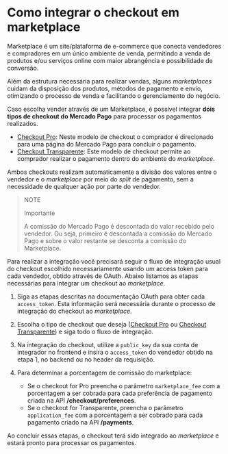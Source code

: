# Como integrar o checkout em marketplace

Marketplace é um site/plataforma de e-commerce que conecta vendedores e compradores em um único ambiente de venda, permitindo a venda de produtos e/ou serviços online com maior abrangência e possibilidade de conversão.

Além da estrutura necessária para realizar vendas, alguns _marketplaces_ cuidam da disposição dos produtos, métodos de pagamento e envio, otimizando o processo de venda e facilitando o gerenciamento do negócio.

Caso escolha vender através de um Marketplace, é possível integrar **dois tipos de checkout do Mercado Pago** para processar os pagamentos realizados.
 
* [Checkout Pro](https://www.mercadopago[FAKER][URL][DOMAIN]/developers/pt/guides/online-payments/checkout-pro/introduction):  Neste modelo de checkout  o comprador é direcionado para uma página do Mercado Pago para concluir o pagamento.
* [Checkout Transparente](https://www.mercadopago[FAKER][URL][DOMAIN]/developers/pt/guides/online-payments/checkout-api/introduction): Este modelo de checkout permite ao comprador realizar o pagamento dentro do ambiente do _marketplace_.

Ambos checkouts realizam automaticamente a divisão dos valores entre o vendedor e o _marketplace_ por meio do _split_ de pagamento, sem a necessidade de qualquer ação por parte do vendedor.

> NOTE
>
> Importante
>
> A comissão do Mercado Pago é descontada do valor recebido pelo vendedor. Ou seja,  primeiro é descontada a comissão do Mercado Pago e sobre o valor restante se desconta a comissão do Marketplace.

Para realizar a integração você precisará seguir o fluxo de integração usual do checkout escolhido necessariamente usando um access token para cada vendedor, obtido através de OAuth. Abaixo listamos as etapas necessárias para integrar um checkout ao _marketplace_.

1. Siga as etapas descritas na documentação OAuth para obter cada `access_token`. Esta informação será necessária durante o processo de integração do checkout ao _marketplace_.
2. Escolha o tipo de checkout que deseja ([Checkout Pro](https://www.mercadopago[FAKER][URL][DOMAIN]/developers/pt/guides/online-payments/checkout-pro/introduction) ou [Checkout Transparente](https://www.mercadopago[FAKER][URL][DOMAIN]/developers/pt/guides/online-payments/checkout-api/introduction)) e siga todo o fluxo de integração.
3. Na integração do checkout, utilize a `public_key` da sua conta de integrador no frontend e insira o `access_token` do vendedor obtido na etapa 1, no backend ou no header da requisição. 
4. Para determinar a porcentagem de comissão do marketplace:

    - Se o checkout for Pro preencha o parâmetro `marketplace_fee` com a porcentagem a ser cobrada para cada preferência de pagamento criada na API **/checkout/preferences**.
    - Se o checkout for Transparente, preencha o parâmetro `application_fee` com a porcentagem a ser cobrado para cada pagamento criado na API **/payments**.

Ao concluir essas etapas, o checkout terá sido integrado ao _marketplace_ e estará pronto para processar os pagamentos.
